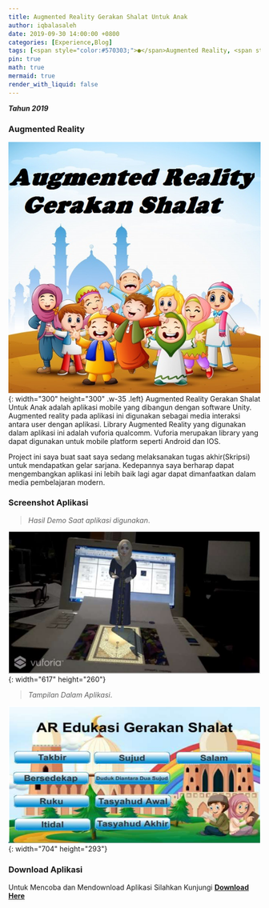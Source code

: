 ```yaml
---
title: Augmented Reality Gerakan Shalat Untuk Anak
author: iqbalasaleh
date: 2019-09-30 14:00:00 +0800
categories: [Experience,Blog]
tags: [<span style="color:#570303;">●</span>Augmented Reality, <span style="color:#FA9B48;">●</span>Mobile Apps]
pin: true
math: true
mermaid: true
render_with_liquid: false
---
```


***Tahun 2019***

### Augmented Reality

![Icon Apps](/assets/img/posts_images/iconaplikasi.jpg){: width="300" height="300" .w-35 .left}
Augmented Reality Gerakan Shalat Untuk Anak adalah aplikasi mobile yang dibangun dengan software Unity. 
Augmented reality pada aplikasi ini digunakan sebagai media interaksi antara user dengan aplikasi. 
Library Augmented Reality yang digunakan dalam aplikasi ini adalah vuforia qualcomm. 
Vuforia merupakan library yang dapat digunakan untuk mobile platform seperti Android dan IOS.

Project ini saya buat saat saya sedang melaksanakan tugas akhir(Skripsi) untuk mendapatkan gelar sarjana.
Kedepannya saya berharap dapat mengembangkan aplikasi ini lebih baik lagi agar dapat dimanfaatkan dalam media pembelajaran modern.

### Screenshot Aplikasi 
> _Hasil Demo Saat aplikasi digunakan_.

![Demo1](/assets/img/posts_images/ScreenshotDemo.png){: width="617" height="260"}

> _Tampilan Dalam Aplikasi_.

![](/assets/img/posts_images/Screenshotdemo2.png){: width="704" height="293"}

### Download Aplikasi

Untuk Mencoba dan Mendownload Aplikasi Silahkan Kunjungi [**Download Here**](https://drive.google.com/drive/folders/10uPK7I5-TvDymwj7v4z8Mpd04q9pX352?usp=sharing)

